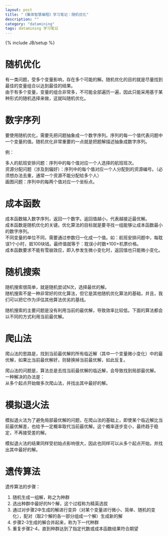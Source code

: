 ```yaml
---
layout: post
title: "《集体智慧编程》学习笔记：随机优化"
description: ""
category: "datamining"
tags: datamining 学习笔记
---
```

{% include JB/setup %}

# 随机优化

有一类问题，受多个变量影响，存在多个可能的解。随机优化的目的就是尽量找到最佳的变量组合以达到最佳的结果。  
由于有多个变量，变量的组合非常多，不可能全部遍历一遍，因此只能采用基于某种形式的随机选择来做，这就叫随机优化。  
  

# 数字序列

要使用随机优化，需要先把问题抽象成一个数字序列。序列的每一个值代表问题中一个变量的值。随机优化非常重要的一点就是把题解描述抽象成数字序列。    

例：  

多人的航班安排问题：序列中的每个值对应一个人选择的航班班次。  
资源分配问题（涉及到偏好）：序列中的每个值对应一个人分配到的资源编号。（必须想办法去重，通常一个资源不能分配给多个人）  
画图问题：序列中的每两个值对应一个坐标点。


# 成本函数

成本函数输入数字序列，返回一个数字。返回值越小，代表越接近最优解。    
成本函数是随机优化的关键。优化算法的目标就是要寻找一组能够让成本函数最小的数字序列。  
不同变量的单位不同，需要通过参数归一化成一个值。如：航班安排问题中，每耽误1个小时，抵100块钱。最终值就等于：耽误小时数*100+机票价格。  
成本函数要求不能有雪崩效应，即入参发生微小变化时，返回值也只能微小变化。


# 随机搜索

随机搜索很简单，就是随机尝试N次，选择最优的解。  
随机搜索不是一种非常好的优化算法，但它是其他随机优化算法的基础，并且，我们可以把它作为评估其他算法优劣的基线。

随机搜索的主要问题是没有利用当前的最优解，导致效率比较低。下面的算法都会以不同的方式利用当前最优解。

<!--more-->

# 爬山法

爬山法的思路是，找到当前最优解的所有临近解（其中一个变量微小变化）中的最优解，如果比当前最优解好，则替换掉当前最优解，如此反复。

爬山法的问题是，算法总是去找当前最优解的临近解，会导致找到局部最优解。  
一种解决的办法是：  
从多个起点开始做多次爬山法，并找出其中最好的解。  


# 模拟退火法

模拟退火法为了避免局部最优解的问题，在爬山法的基础上，即使某个临近解比当前最优解差，也给予一定概率取代当前最优解。这个概率逐步变小，最终趋于稳定，不再接受差的解。  

模拟退火法的结果同样受初始点影响很大，因此也同样可以从多个起点开始，并找出其中最好的解。



# 遗传算法

遗传算法的步骤：

1. 随机生成一组解，称之为种群
2. 选出种群中最好的N个解，这个过程称为精英选拔
3. 通过对步骤2中生成的解进行变异（对某个变量进行微小、简单、随机的变化），配对（取2个解的各一部分组成一个解）生成新的解
4. 步骤2-3生成的解合并起来，称为下一代种群
5. 重复步骤2-4，直到种群达到了指定代数或成本函数结果符合期望




